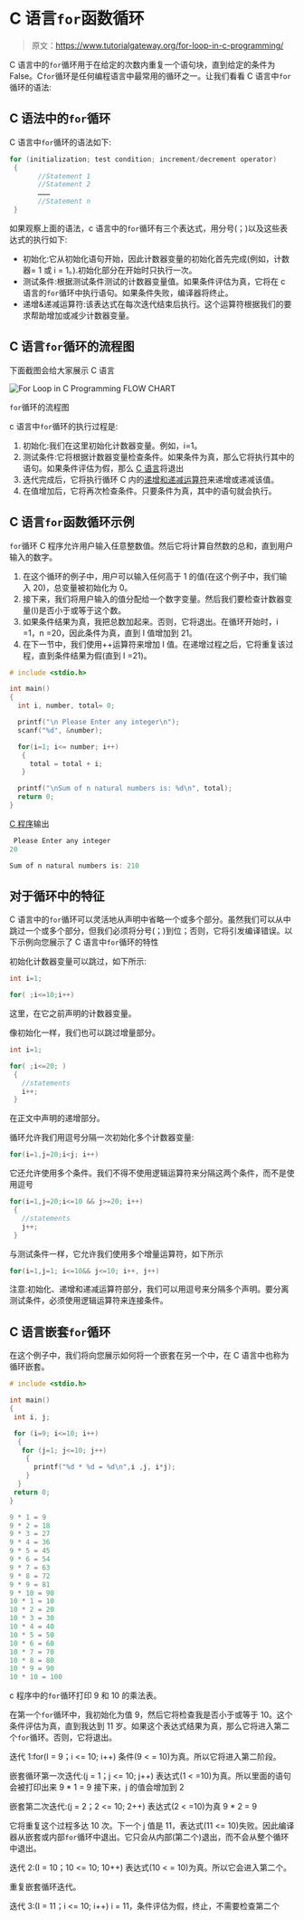 # C 语言`for`函数循环

> 原文：<https://www.tutorialgateway.org/for-loop-in-c-programming/>

C 语言中的`for`循环用于在给定的次数内重复一个语句块，直到给定的条件为 False。C`for`循环是任何编程语言中最常用的循环之一。让我们看看 C 语言中`for`循环的语法:

## C 语法中的`for`循环

C 语言中`for`循环的语法如下:

```c
for (initialization; test condition; increment/decrement operator)
 {
       //Statement 1
       //Statement 2
       ………
       //Statement n
 }
```

如果观察上面的语法，c 语言中的`for`循环有三个表达式，用分号(；)以及这些表达式的执行如下:

*   初始化:它从初始化语句开始，因此计数器变量的初始化首先完成(例如，计数器= 1 或 i = 1。).初始化部分在开始时只执行一次。
*   测试条件:根据测试条件测试的计数器变量值。如果条件评估为真，它将在 c 语言的`for`循环中执行语句。如果条件失败，编译器将终止。
*   递增&递减运算符:该表达式在每次迭代结束后执行。这个运算符根据我们的要求帮助增加或减少计数器变量。

## C 语言`for`循环的流程图

下面截图会给大家展示 C 语言

![For Loop in C Programming FLOW CHART](img/00d0f20fe98a358bccedc7982158c488.png)

`for`循环的流程图

c 语言中`for`循环的执行过程是:

1.  初始化:我们在这里初始化计数器变量。例如，i=1。
2.  测试条件:它将根据计数器变量检查条件。如果条件为真，那么它将执行其中的语句。如果条件评估为假，那么 [C 语言](https://www.tutorialgateway.org/c-programming/)将退出
3.  迭代完成后，它将执行循环 C 内的[递增和递减运算符](https://www.tutorialgateway.org/increment-and-decrement-operators-in-c/)来递增或递减该值。
4.  在值增加后，它将再次检查条件。只要条件为真，其中的语句就会执行。

## C 语言`for`函数循环示例

`for`循环 C 程序允许用户输入任意整数值。然后它将计算自然数的总和，直到用户输入的数字。

1.  在这个循环的例子中，用户可以输入任何高于 1 的值(在这个例子中，我们输入 20)，总变量被初始化为 0。
2.  接下来，我们将用户输入的值分配给一个数字变量。然后我们要检查计数器变量(I)是否小于或等于这个数。
3.  如果条件结果为真，我把总数加起来。否则，它将退出。在循环开始时，i =1，n =20，因此条件为真，直到 I 值增加到 21。
4.  在下一节中，我们使用++运算符来增加 I 值。在递增过程之后，它将重复该过程，直到条件结果为假(直到 I =21)。

```c
# include <stdio.h>

int main()
{
  int i, number, total= 0;

  printf("\n Please Enter any integer\n");
  scanf("%d", &number);

  for(i=1; i<= number; i++)
   {
     total = total + i;
   }

  printf("\nSum of n natural numbers is: %d\n", total); 
  return 0;
}
```

[C 程序](https://www.tutorialgateway.org/c-programming-examples/)输出

```c
 Please Enter any integer
20

Sum of n natural numbers is: 210
```

## 对于循环中的特征

C 语言中的`for`循环可以灵活地从声明中省略一个或多个部分。虽然我们可以从中跳过一个或多个部分，但我们必须将分号(；)到位；否则，它将引发编译错误。以下示例向您展示了 C 语言中`for`循环的特性

初始化计数器变量可以跳过，如下所示:

```c
int i=1;

for( ;i<=10;i++)
```

这里，在它之前声明的计数器变量。

像初始化一样，我们也可以跳过增量部分。

```c
int i=1;

for( ;i<=20; )
 {
   //statements     
   i++;
 }
```

在正文中声明的递增部分。

循环允许我们用逗号分隔一次初始化多个计数器变量:

```c
for(i=1,j=20;i<j; i++)
```

它还允许使用多个条件。我们不得不使用逻辑运算符来分隔这两个条件，而不是使用逗号

```c
for(i=1,j=20;i<=10 && j>=20; i++)
 {
   //statements
   j++;
 }
```

与测试条件一样，它允许我们使用多个增量运算符，如下所示

```c
for(i=1,j=1; i<=10&& j<=10; i++, j++)
```

注意:初始化、递增和递减运算符部分，我们可以用逗号来分隔多个声明。要分离测试条件，必须使用逻辑运算符来连接条件。

## C 语言嵌套`for`循环

在这个例子中，我们将向您展示如何将一个嵌套在另一个中，在 C 语言中也称为循环嵌套。

```c
# include <stdio.h>

int main()
{
 int i, j;

 for (i=9; i<=10; i++)
  {
   for (j=1; j<=10; j++)
    {
      printf("%d * %d = %d\n",i ,j, i*j);
    }
  }
 return 0;
}
```

```c
9 * 1 = 9
9 * 2 = 18
9 * 3 = 27
9 * 4 = 36
9 * 5 = 45
9 * 6 = 54
9 * 7 = 63
9 * 8 = 72
9 * 9 = 81
9 * 10 = 90
10 * 1 = 10
10 * 2 = 20
10 * 3 = 30
10 * 4 = 40
10 * 5 = 50
10 * 6 = 60
10 * 7 = 70
10 * 8 = 80
10 * 9 = 90
10 * 10 = 100
```

c 程序中的`for`循环打印 9 和 10 的乘法表。

在第一个`for`循环中，我初始化为值 9，然后它将检查我是否小于或等于 10。这个条件评估为真，直到我达到 11 岁。如果这个表达式结果为真，那么它将进入第二个`for`循环。否则，它将退出。

迭代 1:for(I = 9；i <= 10; i++)
条件(9 < = 10)为真。所以它将进入第二阶段。

嵌套循环第一次迭代:(j = 1；j <= 10; j++)
表达式(1 < =10)为真。所以里面的语句会被打印出来
9 * 1 = 9
接下来，j 的值会增加到 2

嵌套第二次迭代:(j = 2；2 <= 10; 2++)
表达式(2 < =10)为真
9 * 2 = 9

它将重复这个过程多达 10 次。下一个 j 值是 11，表达式(11 <= 10)失败。因此编译器从嵌套或内部`for`循环中退出。它只会从内部(第二个)退出，而不会从整个循环中退出。

迭代 2:(I = 10；10 <= 10; 10++)
表达式(10 < = 10)为真。所以它会进入第二个。

重复嵌套循环迭代。

迭代 3:(I = 11；i <= 10; i++)
i = 11，条件评估为假，终止，不需要检查第二个